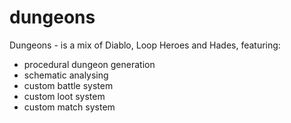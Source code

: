 # dungeons
Dungeons - is a mix of Diablo, Loop Heroes and Hades, featuring:
- procedural dungeon generation
- schematic analysing
- custom battle system
- custom loot system
- custom match system
